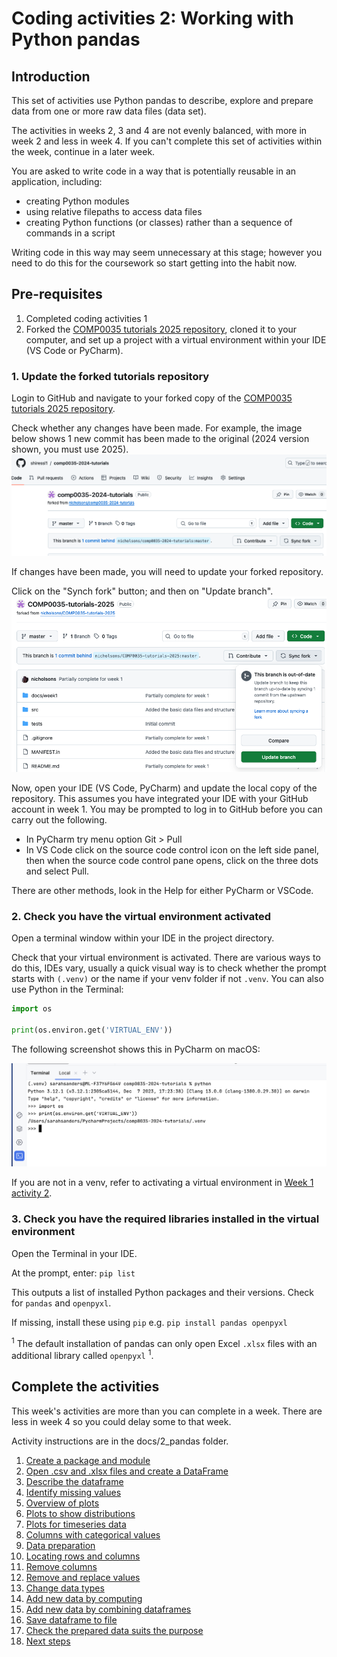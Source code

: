 # Coding activities 2: Working with Python pandas

## Introduction

This set of activities use Python pandas to describe, explore and prepare data from one or more raw data files (data
set).

The activities in weeks 2, 3 and 4 are not evenly balanced, with more in week 2 and less in week 4. If you can't
complete this set of activities within the week, continue in a later week.

You are asked to write code in a way that is potentially reusable in an application, including:

- creating Python modules
- using relative filepaths to access data files
- creating Python functions (or classes) rather than a sequence of commands in a script

Writing code in this way may seem unnecessary at this stage; however you need to do this for the coursework so start
getting into the habit now.

## Pre-requisites

1. Completed coding activities 1
2. Forked the [COMP0035 tutorials 2025 repository](https://github.com/nicholsons/COMP0035-tutorials-2025), cloned it to
   your computer, and set up a project with a virtual environment within your IDE (VS Code or PyCharm).

### 1. Update the forked tutorials repository

Login to GitHub and navigate to your forked copy of
the [COMP0035 tutorials 2025 repository](https://github.com/nicholsons/COMP0035-tutorials-2025).

Check whether any changes have been made. For example, the image below shows 1 new commit has been made to the
original (2024 version shown, you must use 2025).
![Sync the forked repository](../img/gh-synch-fork.png)

If changes have been made, you will need to update your forked repository.

Click on the "Synch fork" button; and then on "Update branch".
![Update branch](../img/gh-update-branch.png)

Now, open your IDE (VS Code, PyCharm) and update the local copy of the repository. This assumes you have integrated your
IDE with your GitHub account in week 1. You may be prompted to log in to GitHub before you can carry out the
following.

- In PyCharm try menu option Git > Pull
- In VS Code click on the source code control icon on the left side panel, then when the source code control pane opens,
  click on the three dots and select Pull.

There are other methods, look in the Help for either PyCharm or VSCode.

### 2. Check you have the virtual environment activated

Open a terminal window within your IDE in the project directory.

Check that your virtual environment is activated. There are various ways to do this, IDEs vary, usually a quick visual
way is to check whether the prompt starts with `(.venv)` or the name if your venv folder if not `.venv`. You can also
use Python in the Terminal:

```python
import os

print(os.environ.get('VIRTUAL_ENV'))
```

The following screenshot shows this in PyCharm on macOS:

![Check for active venv](../img/venv-check.png)

If you are not in a venv, refer to activating a virtual environment
in [Week 1 activity 2](../1_structure/2-environments.md).

### 3. Check you have the required libraries installed in the virtual environment

Open the Terminal in your IDE.

At the prompt, enter: `pip list`

This outputs a list of installed Python packages and their versions. Check for `pandas` and `openpyxl`.

If missing, install these using `pip` e.g.  `pip install pandas openpyxl`

<sup>1</sup> The default installation of pandas can only open Excel `.xlsx` files with an additional library called `openpyxl` <sup>1</sup>.

## Complete the activities
This week's activities are more than you can complete in a week. There are less in week 4 so you could delay some to
that week.

Activity instructions are in the docs/2_pandas folder.

1. [Create a package and module](2-01-python-structure)
2. [Open .csv and .xlsx files and create a DataFrame](2-02-pandas-df)
3. [Describe the dataframe](2-03-pandas-describe)
4. [Identify missing values](2-04-missing-values-identify.md)
5. [Overview of plots](2-05-plot-overview.md)
6. [Plots to show distributions](2-06-plot-distribution.md)
7. [Plots for timeseries data](2-07-plot-timeseries.md)
8. [Columns with categorical values](2-08-categorical-data)
9. [Data preparation](2-09-data-prep.md)
10. [Locating rows and columns](2-10-locating-rows-cols.md)
11. [Remove columns](2-11-removing-columns.md)
12. [Remove and replace values](2-12-resolve-missing-incorrect-values.md)
13. [Change data types](2-13-change-datatypes.md)
14. [Add new data by computing](2-14-new-column.md)
15. [Add new data by combining dataframes](2-15-joining-dataframes.md)
16. [Save dataframe to file](2-16-save-df-to-file.md)
17. [Check the prepared data suits the purpose](2-17-questions.md)
18. [Next steps](2-18-next-steps.md)
